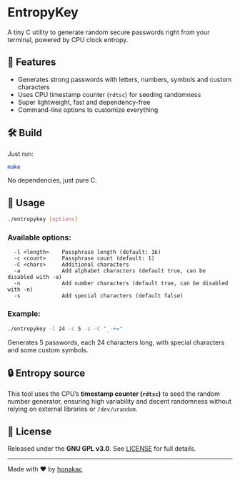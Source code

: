 # EntropyKey

A tiny C utility to generate random secure passwords right from your terminal, powered by CPU clock entropy.

## 🚀 Features

- Generates strong passwords with letters, numbers, symbols and custom characters
- Uses CPU timestamp counter (`rdtsc`) for seeding randomness
- Super lightweight, fast and dependency-free
- Command-line options to customize everything

## 🛠️ Build

Just run:

```bash
make
```

No dependencies, just pure C.

## 🧪 Usage

```bash
./entropykey [options]
```

### Available options:

```
  -l <length>    Passphrase length (default: 16)
  -c <count>     Passphrase count (default: 1)
  -C <chars>     Additional characters
  -a             Add alphabet characters (default true, can be disabled with -a)
  -n             Add number characters (default true, can be disabled with -n)
  -s             Add special characters (default false)
```

### Example:

```bash
./entropykey -l 24 -c 5 -s -C "_-+="
```

Generates 5 passwords, each 24 characters long, with special characters and some custom symbols.

## 🔒 Entropy source

This tool uses the CPU’s **timestamp counter (`rdtsc`)** to seed the random number generator, ensuring high variability and decent randomness without relying on external libraries or `/dev/urandom`.

## 📜 License

Released under the **GNU GPL v3.0**.
See [LICENSE](LICENSE) for full details.

---

Made with ❤️ by [honakac](https://github.com/honakac)